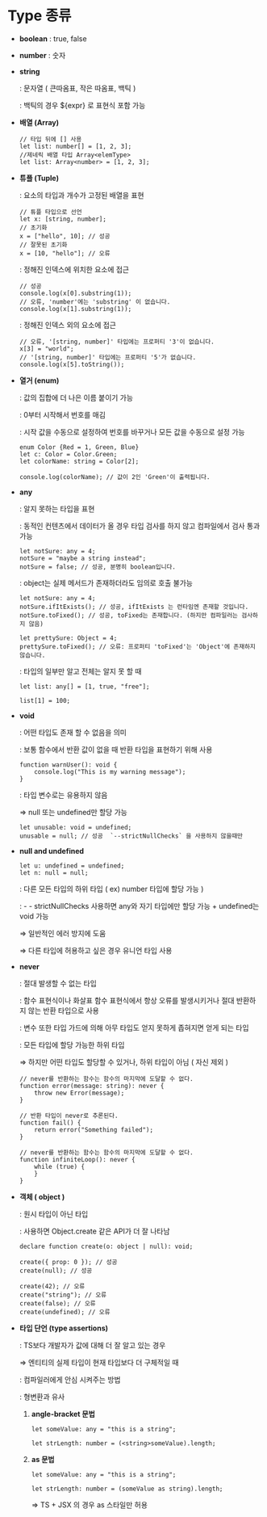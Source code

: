 # Type 종류

- **boolean** : true, false
- **number** :  숫자
- **string**

    : 문자열 ( 큰따옴표, 작은 따옴표, 백틱 )

    : 백틱의 경우 ${expr} 로 표현식 포함 가능

- **배열 (Array)**

    ```tsx
    // 타입 뒤에 [] 사용
    let list: number[] = [1, 2, 3];
    //제네릭 배열 타입 Array<elemType>
    let list: Array<number> = [1, 2, 3];
    ```

- **튜플 (Tuple)**

    : 요소의 타입과 개수가 고정된 배열을 표현

    ```tsx
    // 튜플 타입으로 선언
    let x: [string, number];
    // 초기화
    x = ["hello", 10]; // 성공
    // 잘못된 초기화
    x = [10, "hello"]; // 오류
    ```

    : 정해진 인덱스에 위치한 요소에 접근

    ```tsx
    // 성공
    console.log(x[0].substring(1)); 
    // 오류, 'number'에는 'substring' 이 없습니다.
    console.log(x[1].substring(1)); 
    ```

    : 정해진 인덱스 외의 요소에 접근

    ```tsx
    // 오류, '[string, number]' 타입에는 프로퍼티 '3'이 없습니다.
    x[3] = "world"; 
    // '[string, number]' 타입에는 프로퍼티 '5'가 없습니다.
    console.log(x[5].toString());
    ```

- **열거 (enum)**

    : 값의 집합에 더 나은 이름 붙이기 가능

    : 0부터 시작해서 번호를 매김

    : 시작 값을 수동으로 설정하여 번호를 바꾸거나 모든 값을 수동으로 설정 가능

    ```tsx
    enum Color {Red = 1, Green, Blue}
    let c: Color = Color.Green;
    let colorName: string = Color[2];

    console.log(colorName); // 값이 2인 'Green'이 출력됩니다.
    ```

- **any**

    : 알지 못하는 타입을 표현

    : 동적인 컨텐츠에서 데이터가 올 경우 타입 검사를 하지 않고 컴파일에서 검사 통과 가능

    ```tsx
    let notSure: any = 4;
    notSure = "maybe a string instead";
    notSure = false; // 성공, 분명히 boolean입니다.
    ```

    : object는 실제 메서드가 존재하더라도 임의로 호출 불가능

    ```tsx
    let notSure: any = 4;
    notSure.ifItExists(); // 성공, ifItExists 는 런타임엔 존재할 것입니다.
    notSure.toFixed(); // 성공, toFixed는 존재합니다. (하지만 컴파일러는 검사하지 않음)

    let prettySure: Object = 4;
    prettySure.toFixed(); // 오류: 프로퍼티 'toFixed'는 'Object'에 존재하지 않습니다.
    ```

    : 타입의 일부만 알고 전체는 알지 못 할 때

    ```tsx
    let list: any[] = [1, true, "free"];

    list[1] = 100;
    ```

- **void**

    : 어떤 타입도 존재 할 수 없음을 의미

    : 보통 함수에서 반환 값이 없을 때 반환 타입을 표현하기 위해 사용

    ```tsx
    function warnUser(): void {
        console.log("This is my warning message");
    }
    ```

    : 타입 변수로는 유용하지 않음

    ⇒ null 또는 undefined만 할당 가능

    ```tsx
    let unusable: void = undefined;
    unusable = null; // 성공  `--strictNullChecks` 을 사용하지 않을때만
    ```

- **null and undefined**

    ```tsx
    let u: undefined = undefined;
    let n: null = null;
    ```

    : 다른 모든 타입의 하위 타입 ( ex) number 타입에 할당 가능 )

    : - - strictNullChecks 사용하면 any와 자기 타입에만 할당 가능 + undefined는 void 가능

    ⇒ 일반적인 에러 방지에 도움

    ⇒ 다른 타입에 허용하고 싶은 경우 유니언 타입 사용

- **never**

    : 절대 발생할 수 없는 타입

    : 함수 표현식이나 화살표 함수 표현식에서 항상 오류를 발생시키거나 절대 반환하지 않는 반환 타입으로 사용

    : 변수 또한 타입 가드에 의해 아무 타입도 얻지 못하게 좁혀지면 얻게 되는 타입

    : 모든 타입에 할당 가능한 하위 타입

    ⇒ 하지만 어떤 타입도 할당할 수 있거나, 하위 타입이 아님 ( 자신 제외 )

    ```tsx
    // never를 반환하는 함수는 함수의 마지막에 도달할 수 없다.
    function error(message: string): never {
        throw new Error(message);
    }

    // 반환 타입이 never로 추론된다.
    function fail() {
        return error("Something failed");
    }

    // never를 반환하는 함수는 함수의 마지막에 도달할 수 없다.
    function infiniteLoop(): never {
        while (true) {
        }
    }
    ```

- **객체 ( object )**

    : 원시 타입이 아닌 타입

    : 사용하면 Object.create 같은 API가 더 잘 나타남

    ```tsx
    declare function create(o: object | null): void;

    create({ prop: 0 }); // 성공
    create(null); // 성공

    create(42); // 오류
    create("string"); // 오류
    create(false); // 오류
    create(undefined); // 오류
    ```

- **타입 단언 (type assertions)**

    : TS보다 개발자가 값에 대해 더 잘 알고 있는 경우

    ⇒ 엔티티의 실제 타입이 현재 타입보다 더 구체적일 때

    : 컴파일러에게 안심 시켜주는 방법

    : 형변환과 유사

    1. **angle-bracket 문법**

        ```tsx
        let someValue: any = "this is a string";

        let strLength: number = (<string>someValue).length;
        ```

    2. **as 문법**

        ```tsx
        let someValue: any = "this is a string";

        let strLength: number = (someValue as string).length;
        ```

        ⇒ TS + JSX 의 경우 as 스타일만 허용